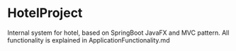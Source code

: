 # HotelProject

Internal system for hotel, based on SpringBoot JavaFX and MVC pattern. All functionality is explained in 
ApplicationFunctionality.md
